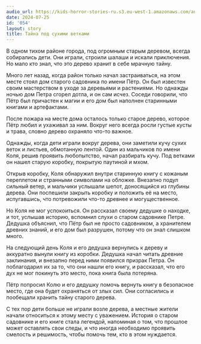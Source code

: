 ```yaml
---
audio_url: https://kids-horror-stories-ru.s3.eu-west-1.amazonaws.com/audio/054-dry-branches.mp3
date: 2024-07-25
id: '054'
layout: story
title: Тайна под сухими ветками
---
```


В одном тихом районе города, под огромным старым деревом, всегда собирались дети. Они играли, строили шалаши и искали приключения. Но мало кто знал, что это дерево хранит в себе мрачную тайну.

Много лет назад, когда район только начал застраиваться, на этом месте стоял дом старого садовника по имени Пётр. Он был известен своим мастерством в уходе за деревьями и растениями. Но однажды ночью дом Петра сгорел дотла, и он сам исчез. Соседи говорили, что Пётр был причастен к магии и его дом был наполнен старинными книгами и артефактами.

После пожара на месте дома осталось только старое дерево, которое Пётр любил и ухаживал за ним. Вокруг него всегда росли густые кусты и трава, словно дерево охраняло что-то важное.

Однажды, когда дети играли вокруг дерева, они заметили кучу сухих веток и листьев, обмотанную лентой. Один из мальчиков по имени Коля, решив проявить любопытство, начал разбирать кучу. Под ветками он нашел старую коробку, покрытую паутиной и мхом.

Открыв коробку, Коля обнаружил внутри старинную книгу с кожаным переплетом и странными символами на обложке. Внезапно подул сильный ветер, и мальчики услышали шепот, доносящийся из глубины дерева. Они поспешили закрыть коробку и положить её на место, испугавшись, что потревожили что-то древнее и могущественное.

Но Коля не мог успокоиться. Он рассказал своему дедушке о находке, и тот, услышав историю, вспомнил слухи о старом садовнике Петре. Дедушка объяснил, что Пётр был не просто садовником, а хранителем древних знаний, и его дом был разрушен, потому что он знал слишком много.

На следующий день Коля и его дедушка вернулись к дереву и аккуратно вынули книгу из коробки. Дедушка начал читать древние заклинания, и внезапно перед ними появился призрак Петра. Он поблагодарил их за то, что они нашли его книгу, и рассказал, что его дух не мог покинуть это место, пока книга была потеряна.

Пётр попросил Колю и его дедушку помочь вернуть книгу в безопасное место, где она будет охраняться от злых сил. Они согласились и пообещали хранить тайну старого дерева.

С тех пор дети больше не играли возле дерева, а местные жители начали относиться к этому месту с уважением. История о старом садовнике и его книге стала легендой, напоминая о том, что прошлое может оставлять свои следы, и что иногда необходимо проявить смелость и решимость, чтобы помочь тем, кто в этом нуждается.